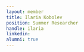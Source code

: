 ```yaml
---
layout: member
title: Ilaria Kobolev
position: Summer Researcher
handle: ilaria
linkedin: 
alumni: true
---
```


